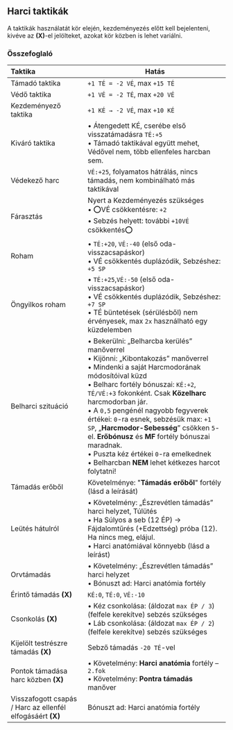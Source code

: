 ## Harci taktikák

A taktikák használatát kör elején, kezdeményezés előtt kell bejelenteni, kivéve az **(X)**-el jelölteket, azokat kör közben is lehet variálni.

### Összefoglaló

| **Taktika**                         | **Hatás**                                                                                                                                                                                                                                                                                                                                                                                                                                                                                                                                |
|:----------------------------------- | ---------------------------------------------------------------------------------------------------------------------------------------------------------------------------------------------------------------------------------------------------------------------------------------------------------------------------------------------------------------------------------------------------------------------------------------------------------------------------------------------------------------------------------------- |
| Támadó taktika                      | `+1 TÉ = -2 VÉ`, max `+15 TÉ`                                                                                                                                                                                                                                                                                                                                                                                                                                                                                                            |
| Védő taktika                        | `+1 VÉ = -2 TÉ`, max `+20 VÉ`                                                                                                                                                                                                                                                                                                                                                                                                                                                                                                            |
| Kezdeményező taktika                | `+1 KÉ → -2 VÉ`, max `+10 KÉ`                                                                                                                                                                                                                                                                                                                                                                                                                                                                                                            |
| Kiváró taktika                      | • Átengedett KÉ, cserébe első visszatámadásra `TÉ:+5`<br/>• Támadó taktikával együtt mehet, Védővel nem, több ellenfeles harcban sem.                                                                                                                                                                                                                                                                                                                                                                                                    |
| Védekező harc                       | `VÉ:+25`, folyamatos hátrálás, nincs támadás, nem kombinálható más taktikával                                                                                                                                                                                                                                                                                                                                                                                                                                                            |
| Fárasztás                           | Nyert a Kezdeményezés szükséges<br/>• ⭕VÉ csökkentésre: `+2`<br/>• Sebzés helyett: további `+10VÉ` csökkentés⭕                                                                                                                                                                                                                                                                                                                                                                                                                        |
| Roham                               | • `TÉ:+20`, `VÉ:-40` (első oda-visszacsapáskor)<br/>• VÉ csökkentés duplázódik, Sebzéshez: `+5 SP`                                                                                                                                                                                                                                                                                                                                                                                                                                       |
| Öngyilkos roham                     | • `TÉ:+25`,`VÉ:-50` (első oda-visszacsapáskor)<br/>• VÉ csökkentés duplázódik, Sebzéshez: `+7 SP`<br/>• TÉ büntetések (sérülésből) nem érvényesek, max `2x` használható egy küzdelemben                                                                                                                                                                                                                                                                                                                                                  |
| Belharci szituáció                  | • Bekerülni: „Belharcba kerülés” manőverrel<br/>• Kijönni: „Kibontakozás” manőverrel<br/>• Mindenki a saját Harcmodorának módosítóival küzd<br/>• Belharc fortély bónuszai: `KÉ:+2`, `TÉ/VÉ:+3` fokonként. Csak **Közelharc** harcmodorban jár.<br/>• A `0,5` pengénél nagyobb fegyverek értékei: `0`-ra esnek, sebzésük max: `+1 SP`,  „**Harcmodor-Sebesség**” csökken `5`-el. **Erőbónusz** és **MF** fortély bónuszai maradnak.<br/>• Puszta kéz értékei `0`-ra emelkednek<br/>• Belharcban **NEM** lehet kétkezes harcot folytatni! |
| Támadás erőből                      | Követelménye: "**Támadás erőből**" fortély (lásd a leírását)                                                                                                                                                                                                                                                                                                                                                                                                                                                                             |
| Leütés hátulról                     | • Követelmény: „Észrevétlen támadás” harci helyzet, Túlütés<br/>• Ha Súlyos a seb (12 ÉP) → Fájdalomtűrés (+Edzettség) próba (12). Ha nincs meg, elájul.<br/>• Harci anatómiával könnyebb (lásd a leírást)                                                                                                                                                                                                                                                                                                                               |
| Orvtámadás                          | • Követelmény: „Észrevétlen támadás” harci helyzet<br/>• Bónuszt ad: Harci anatómia fortély                                                                                                                                                                                                                                                                                                                                                                                                                                              |
| Érintő támadás **(X)**              | `KÉ:0`, `TÉ:0`, `VÉ:-10`                                                                                                                                                                                                                                                                                                                                                                                                                                                                                                                 |
| Csonkolás **(X)**                   | • Kéz csonkolása: (áldozat `max ÉP / 3`) (felfele kerekítve) sebzés szükséges<br/>• Láb csonkolása: (áldozat `max ÉP / 2`) (felfele kerekítve) sebzés szükséges                                                                                                                                                                                                                                                                                                                                                                          |
| Kijelölt testrészre támadás **(X)** | Sebző támadás `-20 TÉ`-vel                                                                                                                                                                                                                                                                                                                                                                                                                                                                                                               |
| Pontok támadása harc közben **(X)** | • Követelmény: **Harci anatómia** fortély – `2.fok`<br/>• Követelmény: **Pontra támadás** manőver                                                                                                                                                                                                                                                                                                                                                                                                                                        |
| Visszafogott csapás / Harc az ellenfél elfogásáért **(X)** |  Bónuszt ad: Harci anatómia fortély                                                                                                                                                                                                                                                                                                                                                                                                                                                                               |

  
